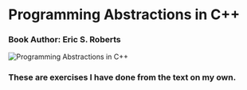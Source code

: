 # Programming Abstractions in C++
### Book Author: Eric S. Roberts

![Programming Abstractions in C++](https://www.pearsonhighered.com/assets/bigcovers/0/1/3/3/0133454843.jpg)

### These are exercises I have done from the text on my own.